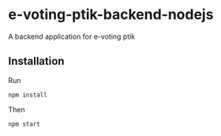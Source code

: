 # e-voting-ptik-backend-nodejs

A backend application for e-voting ptik

## Installation

Run

`npm install`

Then

`npm start`
